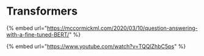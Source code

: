 # Transformers

{% embed url="https://mccormickml.com/2020/03/10/question-answering-with-a-fine-tuned-BERT/" %}



{% embed url="https://www.youtube.com/watch?v=TQQlZhbC5ps" %}

